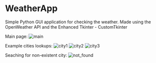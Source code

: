 # WeatherApp
Simple Python GUI application for checking the weather. Made using the OpenWeather API and the Enhanced Tkinter - CustomTkinter

Main page:
![main](https://github.com/Ivaylo2201/WeatherApp/assets/120925473/0a63abd0-5e09-48e4-90c4-b0b41b818239)

Example cities lookups:
![city1](https://github.com/Ivaylo2201/WeatherApp/assets/120925473/f6ff8a57-dc9e-4b08-96e1-b390741cdfdc)
![city2](https://github.com/Ivaylo2201/WeatherApp/assets/120925473/9ce624a7-bca7-4156-8edc-145d8159b14c)
![city3](https://github.com/Ivaylo2201/WeatherApp/assets/120925473/8bd05338-bacc-4b39-b627-8bb1544d4a27)

Seaching for non-existent city:
![not_found](https://github.com/Ivaylo2201/WeatherApp/assets/120925473/30e637f6-fcba-4b66-adc0-261ee3841f08)

